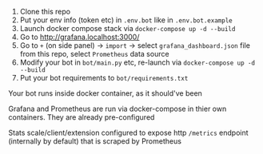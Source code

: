 1) Clone this repo
2) Put your env info (token etc) in `.env.bot` like in `.env.bot.example`
3) Launch docker compose stack via `docker-compose up -d --build`
4) Go to http://grafana.localhost:3000/
5) Go to `+` (on side panel) -> `import` -> select `grafana_dashboard.json` file from this repo, select `Prometheus` data source
6) Modify your bot in `bot/main.py` etc, re-launch via `docker-compose up -d --build`
7) Put your bot requirements to `bot/requirements.txt`

Your bot runs inside docker container, as it should've been

Grafana and Prometheus are run via docker-compose in thier own containers. They are already pre-configured

Stats scale/client/extension configured to expose http `/metrics` endpoint (internally by default) that is scraped by Prometheus
